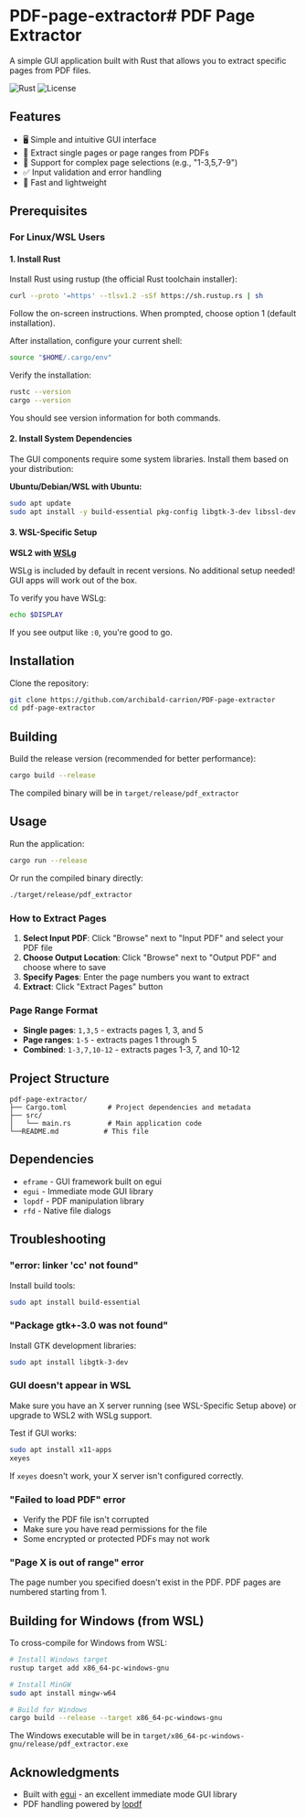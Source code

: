 # PDF-page-extractor# PDF Page Extractor

A simple GUI application built with Rust that allows you to extract specific pages from PDF files.

![Rust](https://img.shields.io/badge/rust-%23000000.svg?style=for-the-badge&logo=rust&logoColor=white)
![License](https://img.shields.io/badge/license-MIT-blue.svg?style=for-the-badge)

## Features

- 🖥️ Simple and intuitive GUI interface
- 📄 Extract single pages or page ranges from PDFs
- 🎯 Support for complex page selections (e.g., "1-3,5,7-9")
- ✅ Input validation and error handling
- 🚀 Fast and lightweight

## Prerequisites

### For Linux/WSL Users

#### 1. Install Rust

Install Rust using rustup (the official Rust toolchain installer):

```bash
curl --proto '=https' --tlsv1.2 -sSf https://sh.rustup.rs | sh
```

Follow the on-screen instructions. When prompted, choose option 1 (default installation).

After installation, configure your current shell:

```bash
source "$HOME/.cargo/env"
```

Verify the installation:

```bash
rustc --version
cargo --version
```

You should see version information for both commands.

#### 2. Install System Dependencies

The GUI components require some system libraries. Install them based on your distribution:

**Ubuntu/Debian/WSL with Ubuntu:**

```bash
sudo apt update
sudo apt install -y build-essential pkg-config libgtk-3-dev libssl-dev
```

#### 3. WSL-Specific Setup

**WSL2 with [WSLg](https://github.com/microsoft/wslg)**

WSLg is included by default in recent versions. No additional setup needed! GUI apps will work out of the box.

To verify you have WSLg:
```bash
echo $DISPLAY
```
If you see output like `:0`, you're good to go.

## Installation

Clone the repository:

```bash
git clone https://github.com/archibald-carrion/PDF-page-extractor
cd pdf-page-extractor
```

## Building

Build the release version (recommended for better performance):

```bash
cargo build --release
```

The compiled binary will be in `target/release/pdf_extractor`

## Usage

Run the application:

```bash
cargo run --release
```

Or run the compiled binary directly:

```bash
./target/release/pdf_extractor
```

### How to Extract Pages

1. **Select Input PDF**: Click "Browse" next to "Input PDF" and select your PDF file
2. **Choose Output Location**: Click "Browse" next to "Output PDF" and choose where to save
3. **Specify Pages**: Enter the page numbers you want to extract
4. **Extract**: Click "Extract Pages" button

### Page Range Format

- **Single pages**: `1,3,5` - extracts pages 1, 3, and 5
- **Page ranges**: `1-5` - extracts pages 1 through 5
- **Combined**: `1-3,7,10-12` - extracts pages 1-3, 7, and 10-12

## Project Structure

```
pdf-page-extractor/
├── Cargo.toml          # Project dependencies and metadata
├── src/
│   └── main.rs         # Main application code
└──README.md           # This file
```

## Dependencies

- `eframe` - GUI framework built on egui
- `egui` - Immediate mode GUI library
- `lopdf` - PDF manipulation library
- `rfd` - Native file dialogs

## Troubleshooting

### "error: linker 'cc' not found"

Install build tools:
```bash
sudo apt install build-essential
```

### "Package gtk+-3.0 was not found"

Install GTK development libraries:
```bash
sudo apt install libgtk-3-dev
```

### GUI doesn't appear in WSL

Make sure you have an X server running (see WSL-Specific Setup above) or upgrade to WSL2 with WSLg support.

Test if GUI works:
```bash
sudo apt install x11-apps
xeyes
```

If `xeyes` doesn't work, your X server isn't configured correctly.

### "Failed to load PDF" error

- Verify the PDF file isn't corrupted
- Make sure you have read permissions for the file
- Some encrypted or protected PDFs may not work

### "Page X is out of range" error

The page number you specified doesn't exist in the PDF. PDF pages are numbered starting from 1.

## Building for Windows (from WSL)

To cross-compile for Windows from WSL:

```bash
# Install Windows target
rustup target add x86_64-pc-windows-gnu

# Install MinGW
sudo apt install mingw-w64

# Build for Windows
cargo build --release --target x86_64-pc-windows-gnu
```

The Windows executable will be in `target/x86_64-pc-windows-gnu/release/pdf_extractor.exe`

## Acknowledgments

- Built with [egui](https://github.com/emilk/egui) - an excellent immediate mode GUI library
- PDF handling powered by [lopdf](https://github.com/J-F-Liu/lopdf)
